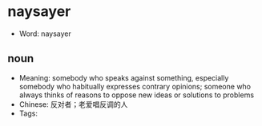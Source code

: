 # naysayer

- Word: naysayer

## noun

- Meaning: somebody who speaks against something, especially somebody who habitually expresses contrary opinions; someone who always thinks of reasons to oppose new ideas or solutions to problems
- Chinese: 反对者；老爱唱反调的人
- Tags: 

